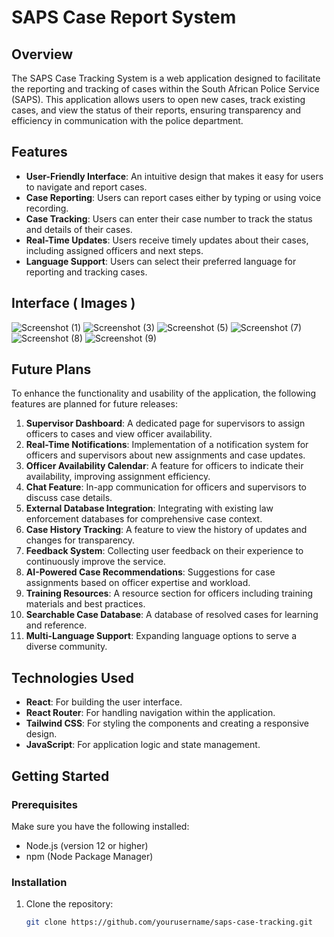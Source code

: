 # SAPS Case Report System

## Overview

The SAPS Case Tracking System is a web application designed to facilitate the reporting and tracking of cases within the South African Police Service (SAPS). This application allows users to open new cases, track existing cases, and view the status of their reports, ensuring transparency and efficiency in communication with the police department.

## Features

- **User-Friendly Interface**: An intuitive design that makes it easy for users to navigate and report cases.
- **Case Reporting**: Users can report cases either by typing or using voice recording.
- **Case Tracking**: Users can enter their case number to track the status and details of their cases.
- **Real-Time Updates**: Users receive timely updates about their cases, including assigned officers and next steps.
- **Language Support**: Users can select their preferred language for reporting and tracking cases.

## Interface ( Images )

![Screenshot (1)](https://github.com/user-attachments/assets/1ad0eca0-6fb5-44d8-a907-979c05132647)
![Screenshot (3)](https://github.com/user-attachments/assets/6acaad89-b768-4387-a754-0a82e2be07e5)
![Screenshot (5)](https://github.com/user-attachments/assets/1b59338a-a152-4e6b-aee3-2b6f2bf2ec6a)
![Screenshot (7)](https://github.com/user-attachments/assets/1eb14cad-d105-4133-8675-ad6c1cb3e0ad)
![Screenshot (8)](https://github.com/user-attachments/assets/04c18124-0e1f-4401-b302-60a7983d9e8b)
![Screenshot (9)](https://github.com/user-attachments/assets/06fbaaab-0152-484b-a94b-bb059fbfd824)


## Future Plans

To enhance the functionality and usability of the application, the following features are planned for future releases:

1. **Supervisor Dashboard**: A dedicated page for supervisors to assign officers to cases and view officer availability.
2. **Real-Time Notifications**: Implementation of a notification system for officers and supervisors about new assignments and case updates.
3. **Officer Availability Calendar**: A feature for officers to indicate their availability, improving assignment efficiency.
4. **Chat Feature**: In-app communication for officers and supervisors to discuss case details.
5. **External Database Integration**: Integrating with existing law enforcement databases for comprehensive case context.
6. **Case History Tracking**: A feature to view the history of updates and changes for transparency.
7. **Feedback System**: Collecting user feedback on their experience to continuously improve the service.
8. **AI-Powered Case Recommendations**: Suggestions for case assignments based on officer expertise and workload.
9. **Training Resources**: A resource section for officers including training materials and best practices.
10. **Searchable Case Database**: A database of resolved cases for learning and reference.
11. **Multi-Language Support**: Expanding language options to serve a diverse community.

## Technologies Used

- **React**: For building the user interface.
- **React Router**: For handling navigation within the application.
- **Tailwind CSS**: For styling the components and creating a responsive design.
- **JavaScript**: For application logic and state management.

## Getting Started

### Prerequisites

Make sure you have the following installed:

- Node.js (version 12 or higher)
- npm (Node Package Manager)

### Installation

1. Clone the repository:

   ```bash
   git clone https://github.com/yourusername/saps-case-tracking.git
   ```
